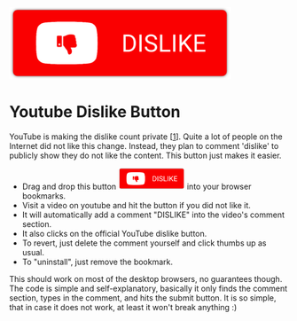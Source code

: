 <a href='javascript: (() => {if(location.hostname.match("youtube.com")){ if(document.getElementById("avatar-btn")){var comsec = document.getElementById("comments"); if(comsec){comsec.scrollIntoView();} else {window.alert("Can not find comments. Please scroll to comment section first.");} const videoID = new URLSearchParams(window.location.search).get("v"); if(videoID == null){window.alert("It seems this is not a YouTube video page.");} else {setTimeout(function(){var dislike = document.querySelector("button[aria-label=\"Dislike this video\"]"); if(dislike.getAttribute("aria-pressed") == "false") {dislike.click();} document.getElementById("simplebox-placeholder").click(); document.getElementById("contenteditable-root").innerHTML = "DISLIKE "; var submit = document.getElementById("submit-button"); submit.scrollIntoView(); window.scrollBy(0, -120); submit.removeAttribute("disabled"); submit.click();}, 2000);}} else {window.alert("You need to be signed in to comment.");}} else {window.alert("This is not YouTube.com.");}})();'><img src="dislike.png" alt="DISLIKE" width="400"/></a>

# Youtube Dislike Button

YouTube is making the dislike count private [[1](https://blog.youtube/news-and-events/update-to-youtube/)]. Quite a lot of people on the Internet did not like this change. Instead, they plan to comment 'dislike' to publicly show they do not like the content. This button just makes it easier.

* Drag and drop this button <a href='javascript: (() => {if(location.hostname.match("youtube.com")){ if(document.getElementById("avatar-btn")){var comsec = document.getElementById("comments"); if(comsec){comsec.scrollIntoView();} else {window.alert("Can not find comments. Please scroll to comment section first.");} const videoID = new URLSearchParams(window.location.search).get("v"); if(videoID == null){window.alert("It seems this is not a YouTube video page.");} else {setTimeout(function(){var dislike = document.querySelector("button[aria-label=\"Dislike this video\"]"); if(dislike.getAttribute("aria-pressed") == "false") {dislike.click();} document.getElementById("simplebox-placeholder").click(); document.getElementById("contenteditable-root").innerHTML = "DISLIKE "; var submit = document.getElementById("submit-button"); submit.scrollIntoView(); window.scrollBy(0, -120); submit.removeAttribute("disabled"); submit.click();}, 2000);}} else {window.alert("You need to be signed in to comment.");}} else {window.alert("This is not YouTube.com.");}})();'><img src="dislike.png" alt="DISLIKE" width="120"/></a> into your browser bookmarks.
* Visit a video on youtube and hit the button if you did not like it.
* It will automatically add a comment "DISLIKE" into the video's comment section.
* It also clicks on the official YouTube dislike button.
* To revert, just delete the comment yourself and click thumbs up as usual.
* To "uninstall", just remove the bookmark.

This should work on most of the desktop browsers, no guarantees though. The code is simple and self-explanatory, basically it only finds the comment section, types in the comment, and hits the submit button. It is so simple, that in case it does not work, at least it won't break anything :)
